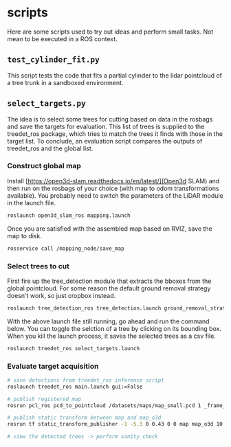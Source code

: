 # scripts

Here are some scripts used to try out ideas and perform small tasks. Not mean to be executed in a ROS context.


## `test_cylinder_fit.py`

This script tests the code that fits a partial cylinder to the lidar pointcloud of a tree trunk in a sandboxed environment.


## `select_targets.py`

The idea is to select some trees for cutting based on data in the rosbags and save the targets for evaluation. This list of trees is supplied to the treedet_ros package, which tries to match the trees it finds with those in the target list. To conclude, an evaluation script compares the outputs of treedet_ros and the global list.

### Construct global map

Install [https://open3d-slam.readthedocs.io/en/latest/](Open3d SLAM) and then run on the rosbags of your choice (with map to odom transformations available). You probably need to switch the parameters of the LiDAR module in the launch file.

```bash
roslaunch open3d_slam_ros mapping.launch
```

Once you are satisfied with the assembled map based on RVIZ, save the map to disk.

```bash
rosservice call /mapping_node/save_map
```

### Select trees to cut

First fire up the tree_detection module that extracts the bboxes from the global pointcloud. For some reason the default ground removal strategy doesn't work, so just cropbox instead.

```bash
roslaunch tree_detection_ros tree_detection.launch ground_removal_strategy:=cropbox launch_rviz:=False pcd_filepath:=/datasets/maps/map_small.pcd
```

With the above launch file still running, go ahead and run the command below. You can toggle the selction of a tree by clicking on its bounding box. When you kill the launch process, it saves the selected trees as a csv file.

```bash
roslaunch treedet_ros select_targets.launch
```

### Evaluate target acquisition

```bash
# save detections from treedet_ros inference script
roslaunch treedet_ros main.launch gui:=False
```

```bash
# publish registered map
rosrun pcl_ros pcd_to_pointcloud /datasets/maps/map_small.pcd 1 _frame_id:=map_o3d

# publish static transform between map and map_o3d
rosrun tf static_transform_publisher -1 -5.3 0 0.43 0 0 map map_o3d 10

# view the detected trees -> perform sanity check

```


